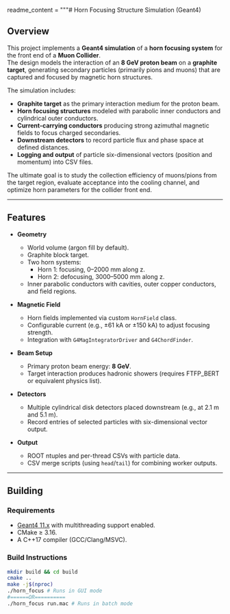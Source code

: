 readme_content = """# Horn Focusing Structure Simulation (Geant4)

## Overview
This project implements a **Geant4 simulation** of a **horn focusing system** for the front end of a **Muon Collider**.  
The design models the interaction of an **8 GeV proton beam** on a **graphite target**, generating secondary particles (primarily pions and muons) that are captured and focused by magnetic horn structures.  

The simulation includes:
- **Graphite target** as the primary interaction medium for the proton beam.  
- **Horn focusing structures** modeled with parabolic inner conductors and cylindrical outer conductors.  
- **Current-carrying conductors** producing strong azimuthal magnetic fields to focus charged secondaries.  
- **Downstream detectors** to record particle flux and phase space at defined distances.  
- **Logging and output** of particle six-dimensional vectors (position and momentum) into CSV files.  

The ultimate goal is to study the collection efficiency of muons/pions from the target region, evaluate acceptance into the cooling channel, and optimize horn parameters for the collider front end.

---

## Features
- **Geometry**  
  - World volume (argon fill by default).  
  - Graphite block target.  
  - Two horn systems:  
    - Horn 1: focusing, 0–2000 mm along z.  
    - Horn 2: defocusing, 3000–5000 mm along z.  
  - Inner parabolic conductors with cavities, outer copper conductors, and field regions.  

- **Magnetic Field**  
  - Horn fields implemented via custom `HornField` class.  
  - Configurable current (e.g., ±61 kA or ±150 kA) to adjust focusing strength.  
  - Integration with `G4MagIntegratorDriver` and `G4ChordFinder`.  

- **Beam Setup**  
  - Primary proton beam energy: **8 GeV**.  
  - Target interaction produces hadronic showers (requires FTFP_BERT or equivalent physics list).  

- **Detectors**  
  - Multiple cylindrical disk detectors placed downstream (e.g., at 2.1 m and 5.1 m).  
  - Record entries of selected particles with six-dimensional vector output.  

- **Output**  
  - ROOT ntuples and per-thread CSVs with particle data.  
  - CSV merge scripts (using `head`/`tail`) for combining worker outputs.  

---

## Building
### Requirements
- [Geant4 11.x](https://geant4.web.cern.ch) with multithreading support enabled.  
- CMake ≥ 3.16.  
- A C++17 compiler (GCC/Clang/MSVC).  

### Build Instructions
```bash
mkdir build && cd build
cmake ..
make -j$(nproc)
./horn_focus # Runs in GUI mode
#======OR==========
./horn_focus run.mac # Runs in batch mode
